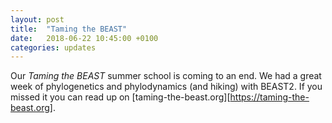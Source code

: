 ```yaml
---
layout: post
title:  "Taming the BEAST"
date:   2018-06-22 10:45:00 +0100
categories: updates
---
```


Our _Taming the BEAST_ summer school is coming to an end. We had a great week of phylogenetics and phylodynamics (and hiking) with BEAST2. If you missed it you can read up on [taming-the-beast.org][https://taming-the-beast.org].
